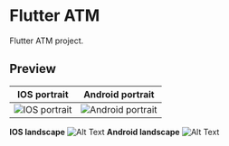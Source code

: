 # Flutter ATM

Flutter ATM project.

## Preview




| IOS portrait | Android portrait |
|----|----|
| ![IOS portrait](./readme_gifs/ios_portrait.gif) | ![Android portrait](./readme_gifs/android_portrait.gif) |

**IOS landscape**
![Alt Text](./readme_gifs/ios_landscape.gif)
**Android landscape**
![Alt Text](./readme_gifs/android_landscape.gif)